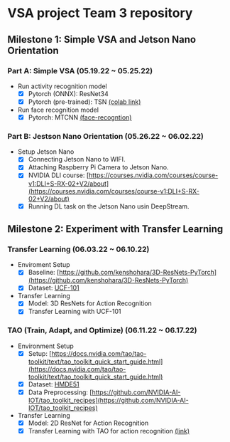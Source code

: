 # VSA project Team 3 repository

## Milestone 1: Simple VSA and Jetson Nano Orientation

### Part A: Simple VSA (05.19.22 ~ 05.25.22)

* Run activity recognition model
    * [X] Pytorch (ONNX): ResNet34
    * [X] Pytorch (pre-trained): TSN [(colab link)](https://colab.research.google.com/github/open-mmlab/mmaction2/blob/master/demo/mmaction2_tutorial.ipynb)

* Run face recognition model
    * [X] Pytorch: MTCNN [(face-recogntion)](https://github.com/timesler/facenet-pytorch)

### Part B: Jestson Nano Orientation (05.26.22 ~ 06.02.22)

* Setup Jetson Nano
    * [X] Connecting Jetson Nano to WIFI.
    * [X] Attaching Raspberry Pi Camera to Jetson Nano.
    * [X] NVIDIA DLI course: [https://courses.nvidia.com/courses/course-v1:DLI+S-RX-02+V2/about](https://courses.nvidia.com/courses/course-v1:DLI+S-RX-02+V2/about)
    * [X] Running DL task on the Jetson Nano usin DeepStream.

## Milestone 2: Experiment with Transfer Learning

### Transfer Learning (06.03.22 ~ 06.10.22)

* Enviroment Setup
    * [X] Baseline: [https://github.com/kenshohara/3D-ResNets-PyTorch](https://github.com/kenshohara/3D-ResNets-PyTorch)
    * [X] Dataset: [UCF-101](https://www.crcv.ucf.edu/data/UCF101.php)

* Transfer Learning
    * [X] Model: 3D ResNets for Action Recognition
    * [X] Transfer Learning with UCF-101

### TAO (Train, Adapt, and Optimize) (06.11.22 ~ 06.17.22)

* Environment Setup
    * [X] Setup: [https://docs.nvidia.com/tao/tao-toolkit/text/tao_toolkit_quick_start_guide.html](https://docs.nvidia.com/tao/tao-toolkit/text/tao_toolkit_quick_start_guide.html)
    * [X] Dataset: [HMDE51](https://serre-lab.clps.brown.edu/resource/hmdb-a-large-human-motion-database/)
    * [X] Data Preprocessing: [https://github.com/NVIDIA-AI-IOT/tao_toolkit_recipes](https://github.com/NVIDIA-AI-IOT/tao_toolkit_recipes)

* Transfer Learning
    * [X] Model: 2D ResNet for Action Recognition
    * [X] Transfer Learning with TAO for action recognition [(link)](https://developer.nvidia.com/blog/developing-and-deploying-your-custom-action-recognition-application-without-any-ai-expertise-using-tao-and-deepstream/)